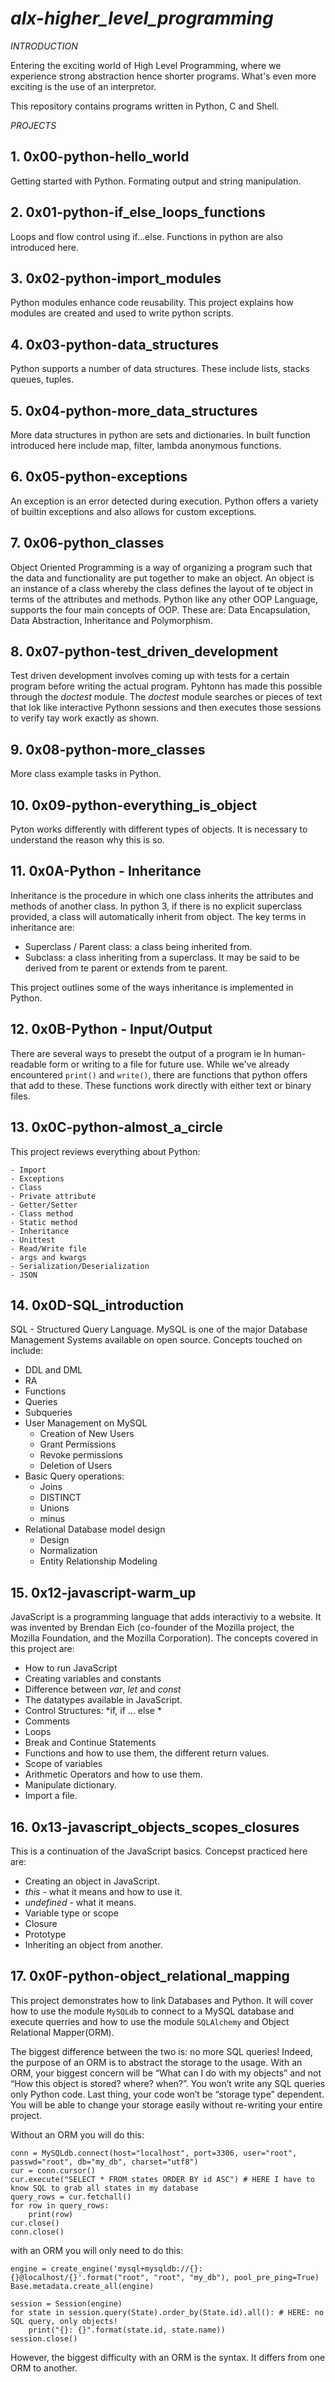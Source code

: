 # *alx-higher_level_programming*

*INTRODUCTION*

Entering the exciting world of High Level Programming, where we experience strong
 abstraction hence shorter programs. What's even more exciting is the use of an
 interpretor.

 This repository contains programs written in Python, C and Shell.

*PROJECTS*

## 1. 0x00-python-hello_world

Getting started with Python. Formating output and string manipulation.

## 2. 0x01-python-if_else_loops_functions

Loops and flow control using if...else. Functions in python are also introduced here.

## 3. 0x02-python-import_modules

Python modules enhance code reusability. This project explains how modules are created and used to write python scripts.

## 4. 0x03-python-data_structures

Python supports a number of data structures. These include lists, stacks queues, tuples.

## 5. 0x04-python-more_data_structures

More data structures in python are sets and dictionaries. In built function introduced here include map, filter, lambda anonymous functions.

## 6. 0x05-python-exceptions

An exception is an error detected during execution. Python offers a variety of builtin exceptions and also allows for custom exceptions.

## 7. 0x06-python_classes

Object Oriented Programming is a way of organizing a program such that the data and functionality are put together to make an object. 
An object is an instance of a class whereby the class defines the layout of te object in terms of the attributes and methods.
Python like any other OOP Language, supports the four main concepts of OOP. These are: Data Encapsulation, Data Abstraction, Inheritance and Polymorphism.

## 8. 0x07-python-test_driven_development

Test driven development involves coming up with tests for a certain program before writing the actual program. Pyhtonn has made this possible through the *doctest* module. 
The *doctest* module searches or pieces of text that lok like interactive Pythonn sessions and then executes those sessions to verify tay work exactly as shown. 

## 9. 0x08-python-more_classes

More class example tasks in Python.

## 10. 0x09-python-everything_is_object

Pyton works differently with different types of objects. It is necessary to understand the reason why this is so.

## 11. 0x0A-Python - Inheritance

Inheritance is the procedure in which one class inherits the attributes and methods of another class.
In python 3, if there is no explicit superclass provided, a class will automatically inherit from object. 
The key terms in inheritance are:
- Superclass / Parent class: a class being inherited from.
- Subclass: a class inheriting from a superclass. It may be said to be derived from te parent or extends from te parent.

This project outlines some of the ways inheritance is implemented in Python.

## 12. 0x0B-Python - Input/Output

There are several ways to presebt the output of a program ie In human-readable form or writing to a file for future use.
While we've already encountered ``` print() ``` and ``` write() ```, there are functions that python offers that add to these. These functions work directly with either text or binary files.


## 13. 0x0C-python-almost_a_circle

This project reviews everything about Python:

	- Import
	- Exceptions
	- Class
	- Private attribute
	- Getter/Setter
	- Class method
	- Static method
	- Inheritance
	- Unittest
	- Read/Write file
	- args and kwargs
	- Serialization/Deserialization
	- JSON

## 14. 0x0D-SQL_introduction

SQL - Structured Query Language.
MySQL is one of the major Database Management Systems available on open source.
Concepts touched on include:
* DDL and DML
* RA
* Functions
* Queries
* Subqueries
* User Management on MySQL
	- Creation of New Users
	- Grant Permissions
	- Revoke permissions
	- Deletion of Users
* Basic Query operations:
	- Joins
	- DISTINCT 
	- Unions
	- minus
* Relational Database model design
	- Design
	- Normalization
	- Entity Relationship Modeling

## 15. 0x12-javascript-warm_up

JavaScript is a programming language that adds interactiviy to a website. It was invented by Brendan Eich (co-founder of the Mozilla project, the Mozilla Foundation, and the Mozilla Corporation).
The concepts covered in this project are:
* How to run JavaScript
* Creating variables and constants
* Difference between *var*, *let* and *const*
* The datatypes available in JavaScript.
* Control Structures: *if, if ... else *
* Comments
* Loops
* Break and Continue Statements
* Functions and how to use them, the different return values.
* Scope of variables
* Arithmetic Operators and how to use them.
* Manipulate dictionary.
* Import a file.


## 16. 0x13-javascript_objects_scopes_closures

This is a continuation of the JavaScript basics. Concepst practiced here are:
* Creating an object in JavaScript.
* *this* - what it means and how to use it.
* *undefined* - what it means.
* Variable type or scope
* Closure
* Prototype
* Inheriting an object from another.

## 17. 0x0F-python-object_relational_mapping

This project demonstrates how to link Databases and Python.
It will cover how to use the module ``` MySQLdb ``` to connect to a MySQL database and execute querries and how to use the module ``` SQLAlchemy ``` and Object Relational Mapper(ORM).

The biggest difference between the two is: no more SQL queries! Indeed, the purpose of an ORM is to abstract the storage to the usage. With an ORM, your biggest concern will be “What can I do with my objects” and not “How this object is stored? where? when?”. You won’t write any SQL queries only Python code. Last thing, your code won’t be “storage type” dependent. You will be able to change your storage easily without re-writing your entire project.

Without an ORM you will do this:
```
conn = MySQLdb.connect(host="localhost", port=3306, user="root", passwd="root", db="my_db", charset="utf8")
cur = conn.cursor()
cur.execute("SELECT * FROM states ORDER BY id ASC") # HERE I have to know SQL to grab all states in my database
query_rows = cur.fetchall()
for row in query_rows:
    print(row)
cur.close()
conn.close()
```

with an ORM you will only need to do this: 
```
engine = create_engine('mysql+mysqldb://{}:{}@localhost/{}'.format("root", "root", "my_db"), pool_pre_ping=True)
Base.metadata.create_all(engine)

session = Session(engine)
for state in session.query(State).order_by(State.id).all(): # HERE: no SQL query, only objects!
    print("{}: {}".format(state.id, state.name))
session.close()
```

However, the biggest difficulty with an ORM is the syntax. It differs from one ORM to another.


